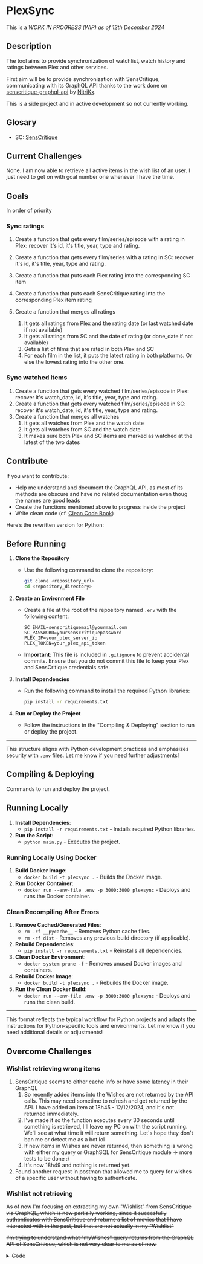 # PlexSync

This is a _WORK IN PROGRESS (WIP) as of 12th December 2024_

## Description

The tool aims to provide synchronization of watchlist, watch history and ratings between Plex and other services.

First aim will be to provide synchronization with SensCritique, communicating with its GraphQL API thanks to the work done on [senscritique-graphql-api](https://github.com/NitriKx/senscritique-graphql-api) by [NitriKx](https://github.com/NitriKx/).

This is a side project and in active development so not currently working.

## Glosary

- SC: [SensCritique](https://www.senscritique.com/)

## Current Challenges

None. I am now able to retrieve all active items in the wish list of an user. I just need to get on with goal number one whenever I have the time.

## Goals

In order of priority

### Sync ratings

1. Create a function that gets every film/series/episode with a rating in Plex: recover it's id, it's title, year, type and rating.
1. Create a function that gets every film/series with a rating in SC: recover it's id, it's title, year, type and rating.
1. Create a function that puts each Plex rating into the corresponding SC item
1. Create a function that puts each SensCritique rating into the corresponding Plex item rating

1. Create a function that merges all ratings
   1. It gets all ratings from Plex and the rating date (or last watched date if not available)
   1. It gets all ratings from SC and the date of rating (or done_date if not available)
   1. Gets a list of films that are rated in both Plex and SC
   1. For each film in the list, it puts the latest rating in both platforms. Or else the lowest rating into the other one.

### Sync watched items

1. Create a function that gets every watched film/series/episode in Plex: recover it's watch_date, id, it's title, year, type and rating.
1. Create a function that gets every watched film/series/episode in SC: recover it's watch_date, id, it's title, year, type and rating.
1. Create a function that merges all watches
   1. It gets all watches from Plex and the watch date
   1. It gets all watches from SC and the watch date
   1. It makes sure both Plex and SC items are marked as watched at the latest of the two dates

## Contribute

If you want to contribute:

- Help me understand and document the GraphQL API, as most of its methods are obscure and have no related documentation even thoug the names are good leads
- Create the functions mentioned above to progress inside the project
- Write clean code (cf. [Clean Code Book](https://github.com/jnguyen095/clean-code/blob/master/Clean.Code.A.Handbook.of.Agile.Software.Craftsmanship.pdf))

Here’s the rewritten version for Python:

## Before Running

1. **Clone the Repository**

   - Use the following command to clone the repository:

     ```bash
     git clone <repository_url>
     cd <repository_directory>
     ```

2. **Create an Environment File**

   - Create a file at the root of the repository named `.env` with the following content:

     ```plaintext
     SC_EMAIL=senscritiquemail@yourmail.com
     SC_PASSWORD=yoursenscritiquepassword
     PLEX_IP=your_plex_server_ip
     PLEX_TOKEN=your_plex_api_token
     ```

   - **Important**: This file is included in `.gitignore` to prevent accidental commits. Ensure that you do not commit this file to keep your Plex and SensCritique credentials safe.

3. **Install Dependencies**

   - Run the following command to install the required Python libraries:

     ```bash
     pip install -r requirements.txt
     ```

4. **Run or Deploy the Project**
   - Follow the instructions in the "Compiling & Deploying" section to run or deploy the project.

---

This structure aligns with Python development practices and emphasizes security with `.env` files. Let me know if you need further adjustments!

## Compiling & Deploying

Commands to run and deploy the project.

## Running Locally

1. **Install Dependencies**:
   - `pip install -r requirements.txt` - Installs required Python libraries.
2. **Run the Script**:
   - `python main.py` - Executes the project.

### Running Locally Using Docker

1. **Build Docker Image**:
   - `docker build -t plexsync .` - Builds the Docker image.
2. **Run Docker Container**:
   - `docker run --env-file .env -p 3000:3000 plexsync` - Deploys and runs the Docker container.

### Clean Recompiling After Errors

1. **Remove Cached/Generated Files**:
   - `rm -rf __pycache__` - Removes Python cache files.
   - `rm -rf dist` - Removes any previous build directory (if applicable).
2. **Rebuild Dependencies**:
   - `pip install -r requirements.txt` - Reinstalls all dependencies.
3. **Clean Docker Environment**:
   - `docker system prune -f` - Removes unused Docker images and containers.
4. **Rebuild Docker Image**:
   - `docker build -t plexsync .` - Rebuilds the Docker image.
5. **Run the Clean Docker Build**:
   - `docker run --env-file .env -p 3000:3000 plexsync` - Deploys and runs the clean build.

---

This format reflects the typical workflow for Python projects and adapts the instructions for Python-specific tools and environments. Let me know if you need additional details or adjustments!

## Overcome Challenges

### Wishlist retrieving wrong items

1. SensCritique seems to either cache info or have some latency in their GraphQL
   1. So recently added items into the Wishes are not returned by the API calls. This may need sometime to refresh and get returned by the API. I have added an item at 18h45 - 12/12/2024, and it's not returned immediately.
   1. I've made it so the function executes every 30 seconds until something is retrieved, I'll leave my PC on with the script running. We'll see at what time it will return something. Let's hope they don't ban me or detect me as a bot lol
   1. If new items in Wishes are never returned, then something is wrong with either my query or GraphSQL for SensCritique module => more tests to be done :/
   1. It's now 18h49 and nothing is returned yet.
1. Found another request in postman that allowed me to query for wishes of a specific user without having to authenticate.

### Wishlist not retrieving

~~As of now I'm focusing on extracting my own "Wishlist" from SensCritique via GraphQL, which is now partially working, since it succesfully authenticates with SensCritique and returns a list of movies that I have interacted with in the past, but that are not actually in my "Wishlist"~~

~~I'm trying to understand what "myWishes" query returns from the GraphQL API of SensCritique, which is not very clear to me as of now.~~

<details>
  <summary><del>Code</del></summary>

Old code causing trouble

```ts
async function getSensCritiqueWishlist() {
  const client = await SensCritiqueGqlClient.build(
    process.env.SC_EMAIL!,
    process.env.SC_PASSWORD!,
    {
      headers: {
        "Cache-Control": "no-cache",
      },
    }
  );

  const query = gql`
    query {
      myWishes {
        id
        title
        year_of_production
      }
    }
  `;

  const data = await client.request(query);
  console.log("Wishlist from SensCritique:", data.myWishes);
}
```

Current output:

```pwsh
Using SensCritique account: juansero29@gmail.com
Wishlist from SensCritique: [s\PlexSync>
  { id: 40631247, title: 'Severance', year_of_production: 2022 },
  { id: 7937926, title: 'Utopia', year_of_production: 2013 },
  { id: 43263904, title: 'The White Lotus', year_of_production: 2021 },
  { id: 42234, title: 'The Office (US)', year_of_production: 2005 },
  { id: 374603, title: 'Les Soprano', year_of_production: 1999 }
]
```

Was fixed by doing filtering on the isWished field

</details>
